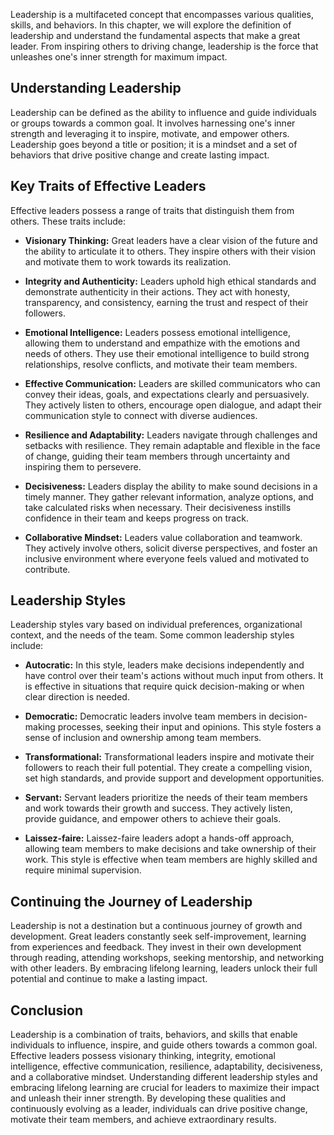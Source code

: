 
Leadership is a multifaceted concept that encompasses various qualities, skills, and behaviors. In this chapter, we will explore the definition of leadership and understand the fundamental aspects that make a great leader. From inspiring others to driving change, leadership is the force that unleashes one's inner strength for maximum impact.

**Understanding Leadership**
----------------------------

Leadership can be defined as the ability to influence and guide individuals or groups towards a common goal. It involves harnessing one's inner strength and leveraging it to inspire, motivate, and empower others. Leadership goes beyond a title or position; it is a mindset and a set of behaviors that drive positive change and create lasting impact.

**Key Traits of Effective Leaders**
-----------------------------------

Effective leaders possess a range of traits that distinguish them from others. These traits include:

* **Visionary Thinking:** Great leaders have a clear vision of the future and the ability to articulate it to others. They inspire others with their vision and motivate them to work towards its realization.

* **Integrity and Authenticity:** Leaders uphold high ethical standards and demonstrate authenticity in their actions. They act with honesty, transparency, and consistency, earning the trust and respect of their followers.

* **Emotional Intelligence:** Leaders possess emotional intelligence, allowing them to understand and empathize with the emotions and needs of others. They use their emotional intelligence to build strong relationships, resolve conflicts, and motivate their team members.

* **Effective Communication:** Leaders are skilled communicators who can convey their ideas, goals, and expectations clearly and persuasively. They actively listen to others, encourage open dialogue, and adapt their communication style to connect with diverse audiences.

* **Resilience and Adaptability:** Leaders navigate through challenges and setbacks with resilience. They remain adaptable and flexible in the face of change, guiding their team members through uncertainty and inspiring them to persevere.

* **Decisiveness:** Leaders display the ability to make sound decisions in a timely manner. They gather relevant information, analyze options, and take calculated risks when necessary. Their decisiveness instills confidence in their team and keeps progress on track.

* **Collaborative Mindset:** Leaders value collaboration and teamwork. They actively involve others, solicit diverse perspectives, and foster an inclusive environment where everyone feels valued and motivated to contribute.

**Leadership Styles**
---------------------

Leadership styles vary based on individual preferences, organizational context, and the needs of the team. Some common leadership styles include:

* **Autocratic:** In this style, leaders make decisions independently and have control over their team's actions without much input from others. It is effective in situations that require quick decision-making or when clear direction is needed.

* **Democratic:** Democratic leaders involve team members in decision-making processes, seeking their input and opinions. This style fosters a sense of inclusion and ownership among team members.

* **Transformational:** Transformational leaders inspire and motivate their followers to reach their full potential. They create a compelling vision, set high standards, and provide support and development opportunities.

* **Servant:** Servant leaders prioritize the needs of their team members and work towards their growth and success. They actively listen, provide guidance, and empower others to achieve their goals.

* **Laissez-faire:** Laissez-faire leaders adopt a hands-off approach, allowing team members to make decisions and take ownership of their work. This style is effective when team members are highly skilled and require minimal supervision.

**Continuing the Journey of Leadership**
----------------------------------------

Leadership is not a destination but a continuous journey of growth and development. Great leaders constantly seek self-improvement, learning from experiences and feedback. They invest in their own development through reading, attending workshops, seeking mentorship, and networking with other leaders. By embracing lifelong learning, leaders unlock their full potential and continue to make a lasting impact.

**Conclusion**
--------------

Leadership is a combination of traits, behaviors, and skills that enable individuals to influence, inspire, and guide others towards a common goal. Effective leaders possess visionary thinking, integrity, emotional intelligence, effective communication, resilience, adaptability, decisiveness, and a collaborative mindset. Understanding different leadership styles and embracing lifelong learning are crucial for leaders to maximize their impact and unleash their inner strength. By developing these qualities and continuously evolving as a leader, individuals can drive positive change, motivate their team members, and achieve extraordinary results.
